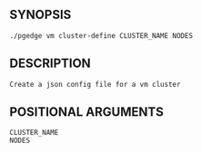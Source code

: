 ## SYNOPSIS
    ./pgedge vm cluster-define CLUSTER_NAME NODES
 
## DESCRIPTION
    Create a json config file for a vm cluster
 
## POSITIONAL ARGUMENTS
    CLUSTER_NAME
    NODES
